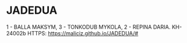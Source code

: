 # JADEDUA
1 - BALLA MAKSYM, 3 - TONKODUB MYKOLA, 2 - REPINA DARIA. KH-24002b
HTTPS: https://maliciz.github.io/JADEDUA/#
